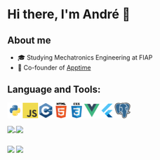 # Hi there, I'm André 👋

## About me

- 🎓 Studying Mechatronics Engineering at FIAP
- 💼 Co-founder of [Apptime](https://apptime.com.br/)


<!--
**iAnd1710/iAnd1710** is a ✨ _special_ ✨ repository because its `README.md` (this file) appears on your GitHub profile.

Here are some ideas to get you started:

- 🔭 I’m currently working on ...
- 🌱 I’m currently learning ...
- 👯 I’m looking to collaborate on ...
- 🤔 I’m looking for help with ...
- 💬 Ask me about ...
- 📫 How to reach me: ...
- 😄 Pronouns: ...
- ⚡ Fun fact: ...
-->

## Language and Tools:
[<img align="left" width="35px" src="https://raw.githubusercontent.com/github/explore/80688e429a7d4ef2fca1e82350fe8e3517d3494d/topics/python/python.png"/>][apptime]
[<img align="left" width="35px" src="https://raw.githubusercontent.com/github/explore/80688e429a7d4ef2fca1e82350fe8e3517d3494d/topics/javascript/javascript.png"/>][apptime]
[<img align="left" width="35px" src="https://raw.githubusercontent.com/github/explore/180320cffc25f4ed1bbdfd33d4db3a66eeeeb358/topics/cpp/cpp.png"/>][apptime]
[<img align="left" width="35px" src="https://raw.githubusercontent.com/github/explore/80688e429a7d4ef2fca1e82350fe8e3517d3494d/topics/html/html.png"/>][apptime]
[<img align="left" width="35px" src="https://raw.githubusercontent.com/github/explore/80688e429a7d4ef2fca1e82350fe8e3517d3494d/topics/css/css.png"/>][apptime]
[<img align="left" width="35px" src="https://raw.githubusercontent.com/github/explore/80688e429a7d4ef2fca1e82350fe8e3517d3494d/topics/vue/vue.png"/>][apptime]
[<img align="left" width="35px" src="https://raw.githubusercontent.com/github/explore/80688e429a7d4ef2fca1e82350fe8e3517d3494d/topics/flutter/flutter.png"/>][apptime]
[<img align="left" width="35px" src="https://raw.githubusercontent.com/github/explore/80688e429a7d4ef2fca1e82350fe8e3517d3494d/topics/postgresql/postgresql.png"/>][apptime]


<br /> 
<br />
<br />
<a href="https://github.com/anuraghazra/github-readme-stats">
  <img align="center" src="https://github-readme-stats.vercel.app/api?username=iAnd1710&hide=stars,issues&show_icons=true&theme=tokyonight&text_color=ffffff&hide_border)](https://github.com/iAnd1710)" />
</a>
<a href="https://github.com/anuraghazra/convoychat">
  <img align="center" src="https://github-readme-stats.vercel.app/api/top-langs/?username=iAnd1710&theme=tokyonight&text_color=ffffff&layout=compact&hide_border)](https://github.com/iAnd1710)" />
</a>

## 
[<img src="https://img.shields.io/badge/LinkedIn-0077B5?style=for-the-badge&logo=linkedin&logoColor=white"/>][linkedin]
[<img src="https://img.shields.io/badge/Instagram-E4405F?style=for-the-badge&logo=instagram&logoColor=white"/>][instagram]


[linkedin]: https://www.linkedin.com/in/andre-lima-inacio/
[instagram]: https://www.instagram.com/andre.limaa_
[apptime]: https://apptime.com.br/

